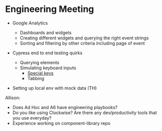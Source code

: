 # Engineering Meeting

- Google Analytics
  - Dashboards and widgets
  - Creating different widgets and querying the right event strings
  - Sorting and filtering by other criteria including page of event
 
- Cypress end to end testing quirks
  - Querying elements
  - Simulating keyboard inputs
    - [Special keys](https://docs.cypress.io/api/commands/type#Arguments)
    - Tabbing

- Setting up local env with mock data (TH)

Allison:
- Does Ad Hoc and A6 have engineering playbooks?
- Do you like using Clockwise? Are there any dev/productivity tools that you use everyday?
- Experience working on component-library repo
